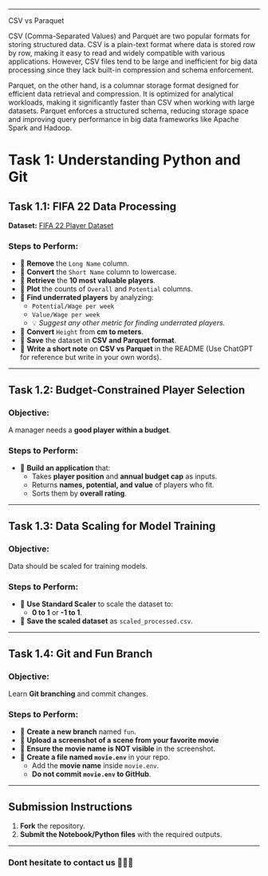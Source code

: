 
---
CSV vs Paraquet

CSV (Comma-Separated Values) and Parquet are two popular formats for storing structured data. CSV is a plain-text format where data is stored row by row, making it easy to read and widely compatible with various applications. However, CSV files tend to be large and inefficient for big data processing since they lack built-in compression and schema enforcement.

Parquet, on the other hand, is a columnar storage format designed for efficient data retrieval and compression. It is optimized for analytical workloads, making it significantly faster than CSV when working with large datasets. Parquet enforces a structured schema, reducing storage space and improving query performance in big data frameworks like Apache Spark and Hadoop.

# **Task 1: Understanding Python and Git**

## **Task 1.1: FIFA 22 Data Processing**
**Dataset:** [FIFA 22 Player Dataset](fifa22.csv)  

### **Steps to Perform:**
- 🔹 **Remove** the `Long Name` column.
- 🔹 **Convert** the `Short Name` column to lowercase.
- 🔹 **Retrieve** the **10 most valuable players**.
- 🔹 **Plot** the counts of `Overall` and `Potential` columns.
- 🔹 **Find underrated players** by analyzing:
  - `Potential/Wage per week`
  - `Value/Wage per week`
  - 💡 *Suggest any other metric for finding underrated players.*
- 🔹 **Convert** `Height` from **cm to meters**.
- 🔹 **Save** the dataset in **CSV and Parquet format**.
- 🔹 **Write a short note** on **CSV vs Parquet** in the README (Use ChatGPT for reference but write in your own words).

---

## **Task 1.2: Budget-Constrained Player Selection**
### **Objective:**  
A manager needs a **good player within a budget**.  

### **Steps to Perform:**
- 🔹 **Build an application** that:
  - Takes **player position** and **annual budget cap** as inputs.
  - Returns **names, potential, and value** of players who fit.
  - Sorts them by **overall rating**.


---

## **Task 1.3: Data Scaling for Model Training**
### **Objective:**  
Data should be scaled for training models.

### **Steps to Perform:**
- 🔹 **Use Standard Scaler** to scale the dataset to:
  - **0 to 1** or **-1 to 1**.
- 🔹 **Save the scaled dataset** as `scaled_processed.csv`.

---

## **Task 1.4: Git and Fun Branch**
### **Objective:**  
Learn **Git branching** and commit changes.

### **Steps to Perform:**
- 🔹 **Create a new branch** named `fun`.
- 🔹 **Upload a screenshot of a scene from your favorite movie** 
- 🔹 **Ensure the movie name is NOT visible** in the screenshot.
- 🔹 **Create a file named `movie.env`** in your repo.
  - Add the **movie name** inside `movie.env`.
  - **Do not commit `movie.env` to GitHub**.

---

## **Submission Instructions**
1. **Fork** the repository.
2. **Submit the Notebook/Python files** with the required outputs.

---
### Dont hesitate to contact us 🤠🤠🤠
